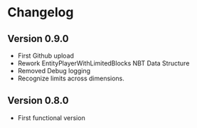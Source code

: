 # Changelog

## Version 0.9.0
- First Github upload
- Rework EntityPlayerWithLimitedBlocks NBT Data Structure
- Removed Debug logging
- Recognize limits across dimensions.

## Version 0.8.0
- First functional version




